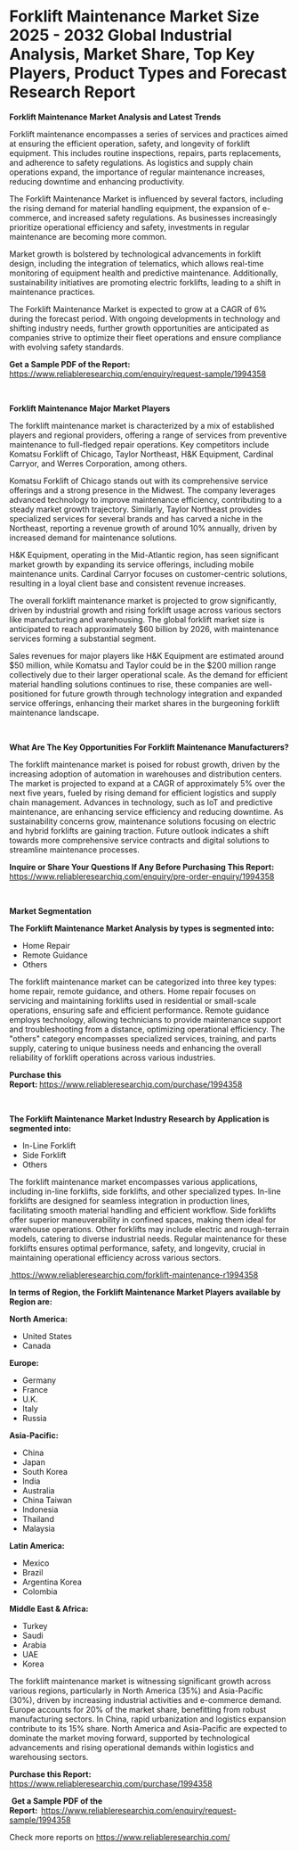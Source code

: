 <p><h1>Forklift Maintenance Market Size 2025 - 2032 Global Industrial Analysis, Market Share, Top Key Players, Product Types and Forecast Research Report</h1></p><p><strong>Forklift Maintenance Market Analysis and Latest Trends</strong></p>
<p><p>Forklift maintenance encompasses a series of services and practices aimed at ensuring the efficient operation, safety, and longevity of forklift equipment. This includes routine inspections, repairs, parts replacements, and adherence to safety regulations. As logistics and supply chain operations expand, the importance of regular maintenance increases, reducing downtime and enhancing productivity.</p><p>The Forklift Maintenance Market is influenced by several factors, including the rising demand for material handling equipment, the expansion of e-commerce, and increased safety regulations. As businesses increasingly prioritize operational efficiency and safety, investments in regular maintenance are becoming more common.</p><p>Market growth is bolstered by technological advancements in forklift design, including the integration of telematics, which allows real-time monitoring of equipment health and predictive maintenance. Additionally, sustainability initiatives are promoting electric forklifts, leading to a shift in maintenance practices.</p><p>The Forklift Maintenance Market is expected to grow at a CAGR of 6% during the forecast period. With ongoing developments in technology and shifting industry needs, further growth opportunities are anticipated as companies strive to optimize their fleet operations and ensure compliance with evolving safety standards.</p></p>
<p><strong>Get a Sample PDF of the Report:&nbsp;</strong> <a href="https://www.reliableresearchiq.com/enquiry/request-sample/1994358?utm_campaign=2463&utm_medium=2&utm_source=Github&utm_content=ia&utm_term=10032025&utm_id=forklift-maintenance">https://www.reliableresearchiq.com/enquiry/request-sample/1994358</a></p>
<p>&nbsp;</p>
<p><strong>Forklift Maintenance Major Market Players</strong></p>
<p><p>The forklift maintenance market is characterized by a mix of established players and regional providers, offering a range of services from preventive maintenance to full-fledged repair operations. Key competitors include Komatsu Forklift of Chicago, Taylor Northeast, H&K Equipment, Cardinal Carryor, and Werres Corporation, among others.</p><p>Komatsu Forklift of Chicago stands out with its comprehensive service offerings and a strong presence in the Midwest. The company leverages advanced technology to improve maintenance efficiency, contributing to a steady market growth trajectory. Similarly, Taylor Northeast provides specialized services for several brands and has carved a niche in the Northeast, reporting a revenue growth of around 10% annually, driven by increased demand for maintenance solutions.</p><p>H&K Equipment, operating in the Mid-Atlantic region, has seen significant market growth by expanding its service offerings, including mobile maintenance units. Cardinal Carryor focuses on customer-centric solutions, resulting in a loyal client base and consistent revenue increases.</p><p>The overall forklift maintenance market is projected to grow significantly, driven by industrial growth and rising forklift usage across various sectors like manufacturing and warehousing. The global forklift market size is anticipated to reach approximately $60 billion by 2026, with maintenance services forming a substantial segment.</p><p>Sales revenues for major players like H&K Equipment are estimated around $50 million, while Komatsu and Taylor could be in the $200 million range collectively due to their larger operational scale. As the demand for efficient material handling solutions continues to rise, these companies are well-positioned for future growth through technology integration and expanded service offerings, enhancing their market shares in the burgeoning forklift maintenance landscape.</p></p>
<p>&nbsp;</p>
<p><strong>What Are The Key Opportunities For Forklift Maintenance Manufacturers?</strong></p>
<p><p>The forklift maintenance market is poised for robust growth, driven by the increasing adoption of automation in warehouses and distribution centers. The market is projected to expand at a CAGR of approximately 5% over the next five years, fueled by rising demand for efficient logistics and supply chain management. Advances in technology, such as IoT and predictive maintenance, are enhancing service efficiency and reducing downtime. As sustainability concerns grow, maintenance solutions focusing on electric and hybrid forklifts are gaining traction. Future outlook indicates a shift towards more comprehensive service contracts and digital solutions to streamline maintenance processes.</p></p>
<p><strong>Inquire or Share Your Questions If Any Before Purchasing This Report:</strong> <a href="https://www.reliableresearchiq.com/enquiry/pre-order-enquiry/1994358?utm_campaign=2463&utm_medium=2&utm_source=Github&utm_content=ia&utm_term=10032025&utm_id=forklift-maintenance">https://www.reliableresearchiq.com/enquiry/pre-order-enquiry/1994358</a></p>
<p>&nbsp;</p>
<p><strong>Market Segmentation</strong></p>
<p><strong>The Forklift Maintenance Market Analysis by types is segmented into:</strong></p>
<p><ul><li>Home Repair</li><li>Remote Guidance</li><li>Others</li></ul></p>
<p><p>The forklift maintenance market can be categorized into three key types: home repair, remote guidance, and others. Home repair focuses on servicing and maintaining forklifts used in residential or small-scale operations, ensuring safe and efficient performance. Remote guidance employs technology, allowing technicians to provide maintenance support and troubleshooting from a distance, optimizing operational efficiency. The "others" category encompasses specialized services, training, and parts supply, catering to unique business needs and enhancing the overall reliability of forklift operations across various industries.</p></p>
<p><strong>Purchase this Report:&nbsp;</strong><a href="https://www.reliableresearchiq.com/purchase/1994358?utm_campaign=2463&utm_medium=2&utm_source=Github&utm_content=ia&utm_term=10032025&utm_id=forklift-maintenance">https://www.reliableresearchiq.com/purchase/1994358</a></p>
<p>&nbsp;</p>
<p><strong>The Forklift Maintenance Market Industry Research by Application is segmented into:</strong></p>
<p><ul><li>In-Line Forklift</li><li>Side Forklift</li><li>Others</li></ul></p>
<p><p>The forklift maintenance market encompasses various applications, including in-line forklifts, side forklifts, and other specialized types. In-line forklifts are designed for seamless integration in production lines, facilitating smooth material handling and efficient workflow. Side forklifts offer superior maneuverability in confined spaces, making them ideal for warehouse operations. Other forklifts may include electric and rough-terrain models, catering to diverse industrial needs. Regular maintenance for these forklifts ensures optimal performance, safety, and longevity, crucial in maintaining operational efficiency across various sectors.</p></p>
<p><a href="https://www.reliableresearchiq.com/forklift-maintenance-r1994358?utm_campaign=2463&utm_medium=2&utm_source=Github&utm_content=ia&utm_term=10032025&utm_id=forklift-maintenance">&nbsp;https://www.reliableresearchiq.com/forklift-maintenance-r1994358</a></p>
<p><strong>In terms of Region, the Forklift Maintenance Market Players available by Region are:</strong></p>
<p>
    <p> <strong> North America: </strong>
        <ul>
            <li>United States</li>
            <li>Canada</li>
        </ul>
        </p> 
    <p> <strong> Europe: </strong>
        <ul>
            <li>Germany</li>
            <li>France</li>
            <li>U.K.</li>
            <li>Italy</li>
            <li>Russia</li>
        </ul>
        </p> 
    <p> <strong> Asia-Pacific: </strong>
        <ul>
            <li>China</li>
            <li>Japan</li>
            <li>South Korea</li>
            <li>India</li>
            <li>Australia</li>
            <li>China Taiwan</li>
            <li>Indonesia</li>
            <li>Thailand</li>
            <li>Malaysia</li>
        </ul>
        </p> 
    <p> <strong> Latin America: </strong>
        <ul>
            <li>Mexico</li>
            <li>Brazil</li>
            <li>Argentina Korea</li>
            <li>Colombia</li>
        </ul>
        </p> 
    <p> <strong> Middle East & Africa: </strong>
        <ul>
            <li>Turkey</li>
            <li>Saudi</li>
            <li>Arabia</li>
            <li>UAE</li>
            <li>Korea</li>
        </ul>
    </p>
    </p>
<p><p>The forklift maintenance market is witnessing significant growth across various regions, particularly in North America (35%) and Asia-Pacific (30%), driven by increasing industrial activities and e-commerce demand. Europe accounts for 20% of the market share, benefitting from robust manufacturing sectors. In China, rapid urbanization and logistics expansion contribute to its 15% share. North America and Asia-Pacific are expected to dominate the market moving forward, supported by technological advancements and rising operational demands within logistics and warehousing sectors.</p></p>
<p><strong>Purchase this Report: </strong><a href="https://www.reliableresearchiq.com/purchase/1994358?utm_campaign=2463&utm_medium=2&utm_source=Github&utm_content=ia&utm_term=10032025&utm_id=forklift-maintenance">https://www.reliableresearchiq.com/purchase/1994358</a></p>
<p>&nbsp;<strong>Get a Sample PDF of the Report:&nbsp;&nbsp;</strong><a href="https://www.reliableresearchiq.com/enquiry/request-sample/1994358?utm_campaign=2463&utm_medium=2&utm_source=Github&utm_content=ia&utm_term=10032025&utm_id=forklift-maintenance">https://www.reliableresearchiq.com/enquiry/request-sample/1994358</a></p>
<p><strong></strong></p>
<p>Check more reports on <a href="https://www.reliableresearchiq.com/?utm_campaign=2463&utm_medium=2&utm_source=Github&utm_content=ia&utm_term=10032025&utm_id=forklift-maintenance">https://www.reliableresearchiq.com/</a></p>